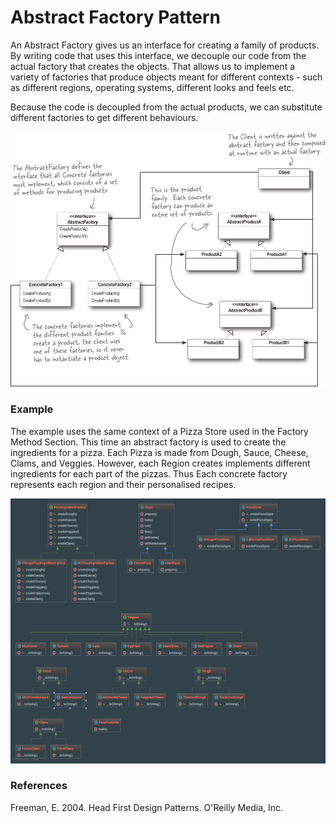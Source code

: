 # Abstract Factory Pattern
An Abstract Factory gives us an interface for creating a family of products. By
writing code that uses this interface, we decouple our code from the actual 
factory that creates the objects. That allows us to implement a variety of 
factories that produce objects meant for different contexts - such as different
regions, operating systems, different looks and feels etc.

Because the code is decoupled from the actual products, we can substitute 
different factories to get different behaviours.

![Diagram](https://github.com/andrewdallow/DesignPatterns/blob/master/FactoryPattern/AbstractFactoryPattern/AbstractFactoryPattern.jpg)

### Example
The example uses the same context of a Pizza Store used in the Factory Method Section.
This time an abstract factory is used to create the ingredients for a pizza.
Each Pizza is made from Dough, Sauce, Cheese, Clams, and Veggies. 
However, each Region creates implements different ingredients for each part
of the pizzas. Thus Each concrete factory represents each region and their
personalised recipes. 

![Diagram](https://github.com/andrewdallow/DesignPatterns/blob/master/FactoryPattern/AbstractFactoryPattern/AbstractFactoryPattern.png)

### References
Freeman, E. 2004. Head First Design Patterns. O'Reilly Media, Inc.